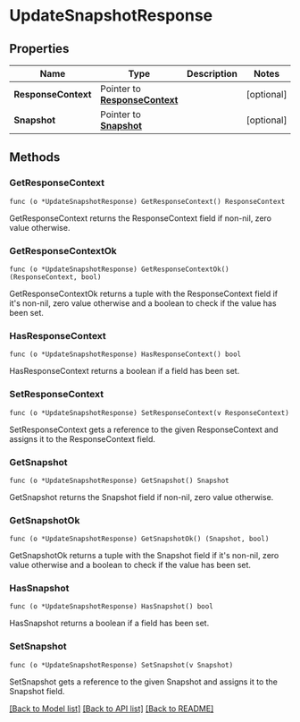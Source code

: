 # UpdateSnapshotResponse

## Properties

Name | Type | Description | Notes
------------ | ------------- | ------------- | -------------
**ResponseContext** | Pointer to [**ResponseContext**](ResponseContext.md) |  | [optional] 
**Snapshot** | Pointer to [**Snapshot**](Snapshot.md) |  | [optional] 

## Methods

### GetResponseContext

`func (o *UpdateSnapshotResponse) GetResponseContext() ResponseContext`

GetResponseContext returns the ResponseContext field if non-nil, zero value otherwise.

### GetResponseContextOk

`func (o *UpdateSnapshotResponse) GetResponseContextOk() (ResponseContext, bool)`

GetResponseContextOk returns a tuple with the ResponseContext field if it's non-nil, zero value otherwise
and a boolean to check if the value has been set.

### HasResponseContext

`func (o *UpdateSnapshotResponse) HasResponseContext() bool`

HasResponseContext returns a boolean if a field has been set.

### SetResponseContext

`func (o *UpdateSnapshotResponse) SetResponseContext(v ResponseContext)`

SetResponseContext gets a reference to the given ResponseContext and assigns it to the ResponseContext field.

### GetSnapshot

`func (o *UpdateSnapshotResponse) GetSnapshot() Snapshot`

GetSnapshot returns the Snapshot field if non-nil, zero value otherwise.

### GetSnapshotOk

`func (o *UpdateSnapshotResponse) GetSnapshotOk() (Snapshot, bool)`

GetSnapshotOk returns a tuple with the Snapshot field if it's non-nil, zero value otherwise
and a boolean to check if the value has been set.

### HasSnapshot

`func (o *UpdateSnapshotResponse) HasSnapshot() bool`

HasSnapshot returns a boolean if a field has been set.

### SetSnapshot

`func (o *UpdateSnapshotResponse) SetSnapshot(v Snapshot)`

SetSnapshot gets a reference to the given Snapshot and assigns it to the Snapshot field.


[[Back to Model list]](../README.md#documentation-for-models) [[Back to API list]](../README.md#documentation-for-api-endpoints) [[Back to README]](../README.md)


